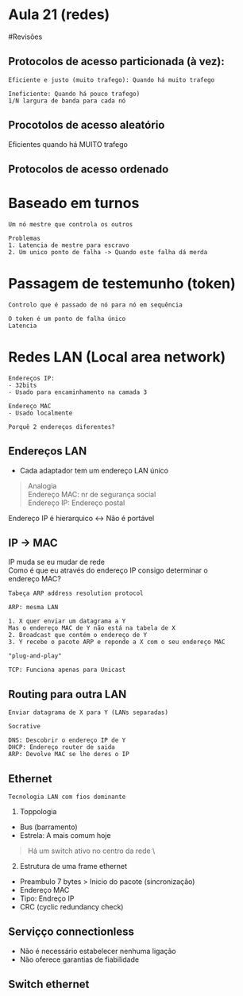 # Aula 21 (redes)

#Revisões

## Protocolos de acesso particionada (à vez):
```
Eficiente e justo (muito trafego): Quando há muito trafego

Ineficiente: Quando há pouco trafego)
1/N largura de banda para cada nó
```

## Procotolos  de acesso aleatório
Eficientes quando há MUITO trafego

## Protocolos de acesso ordenado

# Baseado em turnos
```
Um nó mestre que controla os outros

Problemas
1. Latencia de mestre para escravo
2. Um unico ponto de falha -> Quando este falha dá merda
```

# Passagem de testemunho (token)
```
Controlo que é passado de nó para nó em sequência

O token é um ponto de falha único
Latencia
```

# Redes LAN (Local area network)
```
Endereços IP:
- 32bits
- Usado para encaminhamento na camada 3

Endereço MAC
- Usado localmente

Porquê 2 endereços diferentes?
```

## Endereços LAN
- Cada adaptador tem um endereço LAN único

> Analogia \
> Endereço MAC: nr de segurança social \
> Endereço IP: Endereço postal

Endereço IP é hierarquico <-> Não é portável

## IP -> MAC
IP muda se eu mudar de rede \
Como é que eu através do endereço IP consigo determinar o \
endereço MAC?
```
Tabeça ARP address resolution protocol

ARP: mesma LAN

1. X quer enviar um datagrama a Y
Mas o endereço MAC de Y não está na tabela de X
2. Broadcast que contém o endereço de Y
3. Y recebe o pacote ARP e reponde a X com o seu endereço MAC

"plug-and-play"

TCP: Funciona apenas para Unicast
```

## Routing para outra LAN
```
Enviar datagrama de X para Y (LANs separadas)

Socrative

DNS: Descobrir o endereço IP de Y
DHCP: Endereço router de saida
ARP: Devolve MAC se lhe deres o IP
```

## Ethernet
```
Tecnologia LAN com fios dominante
```

1. Toppologia
- Bus (barramento)
- Estrela: A mais comum hoje
> Há um switch ativo no centro da rede \

2. Estrutura de uma frame ethernet
- Preambulo 7 bytes > Inicio do pacote (sincronização)
- Endereço MAC
- Tipo: Endreço IP
- CRC (cyclic redundancy check)

## Serviçço connectionless
- Não é necessário estabelecer nenhuma ligação
- Não oferece garantias de fiabilidade

## Switch ethernet

